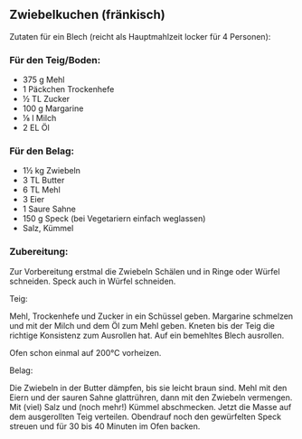 ## Zwiebelkuchen (fränkisch)

Zutaten für ein Blech (reicht als Hauptmahlzeit locker für 4 Personen):

### Für den Teig/Boden:

-  375 g Mehl
-  1 Päckchen Trockenhefe
-  ½ TL Zucker
-  100 g Margarine
-  ⅛ l Milch
-  2 EL Öl

### Für den Belag:

- 1½ kg Zwiebeln
- 3 TL Butter
- 6 TL Mehl
- 3 Eier
- 1 Saure Sahne
- 150 g Speck (bei Vegetariern einfach weglassen)
- Salz, Kümmel

### Zubereitung:

Zur Vorbereitung erstmal die Zwiebeln Schälen und in Ringe oder Würfel schneiden. Speck auch in Würfel schneiden.

Teig:

Mehl, Trockenhefe und Zucker in ein Schüssel geben. Margarine schmelzen und mit der Milch und dem Öl zum Mehl geben. Kneten bis der Teig die richtige Konsistenz zum Ausrollen hat. Auf ein bemehltes Blech ausrollen.

Ofen schon einmal auf 200°C vorheizen.

Belag:

Die Zwiebeln in der Butter dämpfen, bis sie leicht braun sind. Mehl mit den Eiern und der sauren Sahne glattrühren, dann mit den Zwiebeln vermengen. Mit (viel) Salz und (noch mehr!) Kümmel abschmecken. Jetzt die Masse auf dem ausgerollten Teig verteilen. Obendrauf noch den gewürfelten Speck streuen und für 30 bis 40 Minuten im Ofen backen.